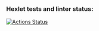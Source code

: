 ### Hexlet tests and linter status:
[![Actions Status](https://github.com/diannaSharmazanyan-qa/qa-auto-engineer-javascript-project-90/actions/workflows/hexlet-check.yml/badge.svg)](https://github.com/diannaSharmazanyan-qa/qa-auto-engineer-javascript-project-90/actions)